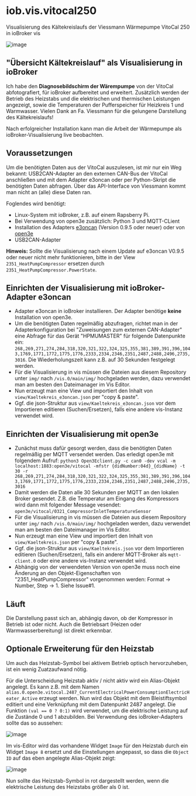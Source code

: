 # iob.vis.vitocal250
Visualisierung des Kältekreislaufs der Viessmann Wärmepumpe VitoCal 250 in ioBroker vis

![image](https://github.com/MyHomeMyData/iob.vis.vitocal250/assets/144950531/ae8db68a-1c3b-445d-9f34-360ff7229547)

## "Übersicht Kältekreislauf" als Visualisierung in ioBroker
Ich habe den **Diagnosebildschirm der Wärempumpe** von der VitoCal abfotografiert, für ioBroker aufbereitet und erweitert. Zusätzlich werden der Betrieb des Heizstabs und die elektrischen und thermischen Leistungen angezeigt, sowie die Temperaturen der Pufferspeicher für Heizkreis 1 und Warmwasser. Vielen Dank an Fa. Viessmann für die gelungene Darstellung des Kältekreislaufs!

Nach erfolgreicher Installation kann man die Arbeit der Wärmepumpe als ioBroker-Visualisierung live beobachten.

## Voraussetzungen
Um die benötigten Daten aus der VitoCal auszulesen, ist mir nur ein Weg bekannt: USB2CAN-Adapter an den externen CAN-Bus der VitoCal anschließen und mit dem Adapter e3oncan oder per Python-Skript die benötigten Daten abfragen. Über das API-Interface von Viessmann kommt man nicht an (alle) diese Daten ran.

Foglendes wird benötigt:
- Linux-System mit ioBroker, z.B. auf einem Rapsberry Pi.
- Bei Verwendung von open3e zusätzlich: Python 3 und MQTT-CLient
- Installation des Adapters [e3oncan](https://github.com/MyHomeMyData/ioBroker.e3oncan) (Version 0.9.5 oder neuer) oder von [open3e](https://github.com/abnoname/open3e)
- USB2CAN-Adapter

**Hinweis:** Sollte die Visualisierung nach einem Update auf e3oncan V0.9.5 oder neuer nicht mehr funktionieren, bitte in der View `2351_HeatPumpCompressor` ersetzen durch `2351_HeatPumpCompressor.PowerState`.

## Einrichten der Visualisierung mit ioBroker-Adapter e3oncan
- Adapter e3oncan in ioBroker installieren. Der Adapter benötige **keine** Installation von open3e.
- Um die benötigten Daten regelmäßig abzufragen, richtet man in der Adapterkonfiguration bei "Zuweisungen zum externen CAN-Adapter" eine Abfrage für das Gerät "HPMUMASTER" für folgende Datenpunkte ein: `268,269,271,274,284,318,320,321,322,324,325,355,381,389,391,396,1043,1769,1771,1772,1775,1776,2333,2334,2346,2351,2487,2488,2496,2735,3016`. Die Wiederholungszeit kann z.B. auf 30 Sekunden festgelegt werden.
- Für die Visualisierung in vis müssen die Dateien aus diesem Repository unter `img/` nach `/vis.0/main/img/` hochgeladen werden, dazu verwendet man am besten den Dateimanager im Vis Editor.
- Nun erzeugt man eine View und importiert den Inhalt von `view/Kaeltekreis_e3oncan.json` per "copy & paste".
- Ggf. die json-Struktur aus `view/Kaeltekreis_e3oncan.json` vor dem Importieren editieren (Suchen/Ersetzen), falls eine andere vis-Instanz verwendet wird.

## Einrichten der Visualisierung mit open3e
- Zunächst muss dafür gesorgt werden, dass die benötigten Daten regelmäßig per MQTT versendet werden. Das erledigt open3e mit folgendem Aufruf: `python3 Open3Eclient.py -c can0 -dev vcal -m localhost:1883:open3e/vitocal -mfstr {didNumber:04d}_{didName} -t 30 -r 268,269,271,274,284,318,320,321,322,324,325,355,381,389,391,396,1043,1769,1771,1772,1775,1776,2333,2334,2346,2351,2487,2488,2496,2735,3016`
- Damit werden die Daten alle 30 Sekunden per MQTT an den lokalen Broker gesendet. Z.B. die Temperatur am Eingang des Kompressors wird dann mit folgender Message vesendet: `open3e/vitocal/0321_CompressorInletTemperatureSensor`
- Für die Visualisierung in vis müssen die Dateien aus diesem Repository unter `img/` nach `/vis.0/main/img/` hochgeladen werden, dazu verwendet man am besten den Dateimanager im Vis Editor.
- Nun erzeugt man eine View und importiert den Inhalt von `view/Kaeltekreis.json` per "copy & paste".
- Ggf. die json-Struktur aus `view/Kaeltekreis.json` vor dem Importieren editieren (Suchen/Ersetzen), falls ein anderer MQTT-Broker als `mqtt-client.0` oder eine andere vis-Instanz verwendet wird.
- Abhängig von der verwendeten Version von open3e muss noch eine Änderung an den Objekt-Eigenschaften von "2351_HeatPumpCompressor" vorgenommen werden: Format -> Number, Step -> 1. Siehe Issue#1.

## Läuft
Die Darstellung passt sich an, abhängig davon, ob der Kompressor in Betrieb ist oder nicht. Auch die Betriebsart (Heizen oder Warmwasserbereitung) ist direkt erkennbar.

## Optionale Erweiterung für den Heizstab
Um auch das Heizstab-Symbol bei aktivem Betrieb optisch hervorzuheben, ist ein wenig Zuatzaufwand nötig.

Für die Unterscheidung Heizstab aktiv / nicht aktiv wird ein Alias-Objekt angelegt. Es kann z.B. mit dem Namen `alias.0.open3e.vitocal.2487_CurrentElectricalPowerConsumptionElectricHeater_Active` erzeugt werden. Nun wird das Objekt mit dem Bleistiftsymbol editiert und eine Verknüpfung mit dem Datenpunkt 2487 angelegt. Die Funktion `(val == 0 ? 0:1)` wird verwendet, um die elektrische Leistung auf die Zustände 0 und 1 abzubilden. Bei Verwendung des ioBroker-Adapters sollte das so aussehen:

![image](https://github.com/MyHomeMyData/iob.vis.vitocal250/assets/144950531/6ef84512-404c-4855-81e0-5397b2cf6b39)

Im vis-Editor wird das vorhandene Widget `Image` für den Heizstab durch ein Widget `Image 8` ersetzt und die Einstellungen angepasst, so dass die `Object ID` auf das eben angelegte Alias-Objekt zeigt:

![image](https://github.com/MyHomeMyData/iob.vis.vitocal250/assets/144950531/2a7e3954-8afe-4358-b876-4cd13054317e)

Nun sollte das Heizstab-Symbol in rot dargestellt werden, wenn die elektrische Leistung des Heizstabs größer als 0 ist.
